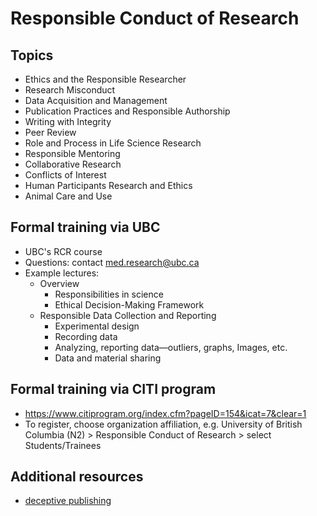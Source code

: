 # Responsible Conduct of Research

## Topics
- Ethics and the Responsible Researcher
- Research Misconduct
- Data Acquisition and Management
- Publication Practices and Responsible Authorship
- Writing with Integrity
- Peer Review
- Role and Process in Life Science Research 
- Responsible Mentoring
- Collaborative Research
- Conflicts of Interest
- Human Participants Research and Ethics
- Animal Care and Use

## Formal training via UBC  
- UBC's RCR course
- Questions: contact med.research@ubc.ca 
- Example lectures:
  - Overview 
    - Responsibilities in science
    - Ethical Decision-Making Framework
  - Responsible Data Collection and Reporting
    - Experimental design
    - Recording data
    - Analyzing, reporting data—outliers, graphs, Images, etc.
    - Data and material sharing


 
## Formal training via CITI program 

- https://www.citiprogram.org/index.cfm?pageID=154&icat=7&clear=1  
- To register, choose organization affiliation, e.g. University of British Columbia (N2) > Responsible Conduct of Research > select Students/Trainees

## Additional resources
- [deceptive publishing](https://onesearch.library.utoronto.ca/deceptivepublishing)
